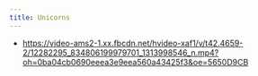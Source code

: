 ```yaml
---
title: Unicorns
---
```


* https://video-ams2-1.xx.fbcdn.net/hvideo-xaf1/v/t42.4659-2/12282295_834806199979701_1313998546_n.mp4?oh=0ba04cb0690eeea3e9eea560a43425f3&oe=5650D9CB
